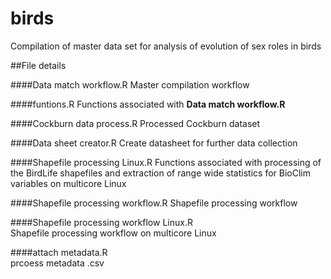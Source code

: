 # birds
Compilation of master data set for analysis of evolution of sex roles in birds

##File details

####Data match workflow.R
Master compilation workflow

####funtions.R
Functions associated with **Data match workflow.R**

####Cockburn data process.R
Processed Cockburn dataset

####Data sheet creator.R
Create datasheet for further data collection

####Shapefile processing Linux.R
Functions associated with processing of the BirdLife shapefiles and extraction of range wide statistics for BioClim variables on multicore Linux

####Shapefile processing workflow.R	
Shapefile processing workflow

####Shapefile processing workflow Linux.R	
Shapefile processing workflow on multicore Linux

####attach metadata.R	
prcoess metadata .csv
